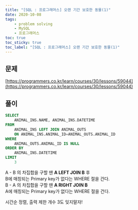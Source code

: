 ```yaml
---
title: "[SQL : 프로그래머스] 오랜 기간 보호한 동물(1)"
date: 2020-10-08
tags:
    - problem solving
    - MySQL
    - 프로그래머스
toc: true
toc_sticky: true
toc_label: "[SQL : 프로그래머스] 오랜 기간 보호한 동물(1)"
---
```

## 문제
[https://programmers.co.kr/learn/courses/30/lessons/59044](https://programmers.co.kr/learn/courses/30/lessons/59044)
## 풀이
```sql
SELECT
    ANIMAL_INS.NAME, ANIMAL_INS.DATETIME
FROM
    ANIMAL_INS LEFT JOIN ANIMAL_OUTS
    ON ANIMAL_INS.ANIMAL_ID=ANIMAL_OUTS.ANIMAL_ID
WHERE
    ANIMAL_OUTS.ANIMAL_ID IS NULL
ORDER BY
    ANIMAL_INS.DATETIME
LIMIT
    3
```
  
  
A - B 의 차집합을 구할 땐 **A LEFT JOIN B** 후  
B에 매칭되는 Primary key가 없다는 WHERE 절을 건다.  
B - A 의 차집합을 구할 땐 **A RIGHT JOIN B**  
A에 매칭되는 Primary key가 없다는 WHERE 절을 건다.  
  
시간순 정렬, 출력 제한 개수 3도 잊지말자!
